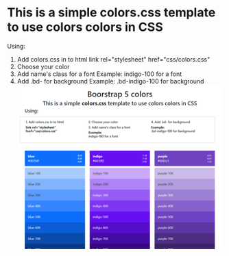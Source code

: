 # This is a simple colors.css template to use colors colors in CSS
Using:
1. Add colors.css in to html
link rel="stylesheet" href="css/colors.css"
2. Choose your color
3. Add name's class for a font
Example:
indigo-100 for a font
4. Add .bd- for background
Example:
.bd-indigo-100 for background
![GitHub Logo](https://github.com/OlegWhat/bootstrap5-colors/blob/master/bootstrap%205%20colors.PNG)


